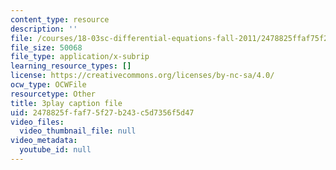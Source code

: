 ```yaml
---
content_type: resource
description: ''
file: /courses/18-03sc-differential-equations-fall-2011/2478825ffaf75f27b243c5d7356f5d47_YQ7HEE8-OfA.vtt
file_size: 50068
file_type: application/x-subrip
learning_resource_types: []
license: https://creativecommons.org/licenses/by-nc-sa/4.0/
ocw_type: OCWFile
resourcetype: Other
title: 3play caption file
uid: 2478825f-faf7-5f27-b243-c5d7356f5d47
video_files:
  video_thumbnail_file: null
video_metadata:
  youtube_id: null
---
```

